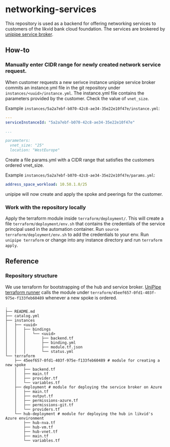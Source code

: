 # networking-services

This repository is used as a backend for offering networking services to customers of the likvid bank cloud foundation. The services are brokered by [unipipe service broker](https://github.com/meshcloud/unipipe-service-broker/).

## How-to

### Manually enter CIDR range for newly created network service request.

When customer requests a new serivce instance unipipe service broker commits an instance.yml file in the git repository under `instances/<uuid>/instance.yml`. The instance.yml file contains the parameters provided by the customer. Check the value of `vnet_size`.

Example `instances/5a2a7ebf-b070-42c8-ae34-35e22e10f47e/instance.yml`:
```yml
---
serviceInstanceId: "5a2a7ebf-b070-42c8-ae34-35e22e10f47e"

...

parameters:
  vnet_size: "25"
  location: "WestEurope"
```

Create a file params.yml with a CIDR range that satisfies the customers ordered vnet_size.

Example `instances/5a2a7ebf-b070-42c8-ae34-35e22e10f47e/params.yml`:
```yml
address_space_workload: 10.50.1.0/25
```

unipipe will now create and apply the spoke and peerings for the customer.

### Work with the repository locally

Apply the terraform module inside `terraform/deployment/`.
This will create a file `terraform/deployment/env.sh` that contains the credentials of the service principal used in the automation container.
Run `source terraform/deployment/env.sh` to add the credentials to your env.
Run `unipipe terraform` or change into any instance directory and run `terraform apply`.


## Reference

### Repository structure

We use terraform for bootstrapping of the hub and service broker.
[UniPipe terraform runner](https://github.com/meshcloud/unipipe-service-broker/tree/master/terraform-runner) calls the module under `terraform/45eef657-0fd1-403f-975e-f133feb60489` whenever a new spoke is ordered.

```
.
├── README.md
├── catalog.yml
├── instances
│   ├── <uuid>
│   │   ├── bindings
│   │   │   └── <uuid>
│   │   │       ├── backend.tf
│   │   │       ├── binding.yml
│   │   │       ├── module.tf.json
│   │   │       └── status.yml
└── terraform
    ├── 45eef657-0fd1-403f-975e-f133feb60489 # module for creating a new spoke
    │   ├── backend.tf
    │   ├── main.tf
    │   ├── provider.tf
    │   └── variables.tf
    ├── deployment # module for deploying the service broker on Azure
    │   ├── main.tf
    │   ├── output.tf
    │   ├── permissions-azure.tf
    │   ├── permissions-git.tf
    │   └── providers.tf
    └── hub-deployment # module for deploying the hub in likvid's Azure environment
        ├── hub-nva.tf
        ├── hub-vm.tf
        ├── hub-vnet.tf
        ├── main.tf
        └── variables.tf
```


